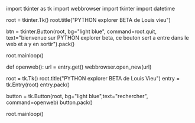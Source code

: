 import tkinter as tk
import webbrowser
import tkinter
import datetime

root = tkinter.Tk()
root.title("PYTHON explorer BETA de Louis vieu")

btn = tkinter.Button(root, bg="light blue", command=root.quit, text="bienvenue sur PYTHON explorer beta, ce bouton sert a entre dans le web et a y en sortir").pack()

root.mainloop()

def openweb():
    url = entry.get()
    webbrowser.open_new(url)

root = tk.Tk()
root.title("PYTHON explorer BETA de Louis Vieu")
entry = tk.Entry(root)
entry.pack()

button = tk.Button(root, bg="light blue",text="rechercher", command=openweb)
button.pack()

root.mainloop()

